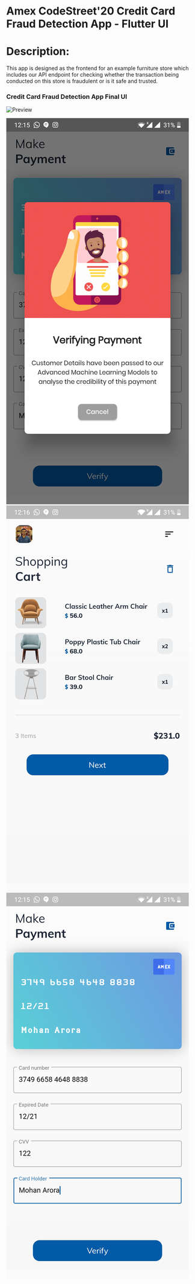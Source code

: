 # Amex CodeStreet'20 Credit Card Fraud Detection App - Flutter UI

# Description:

This app is designed as the frontend for an example furniture store which includes our API endpoint for checking whether the transaction being conducted on this store is fraudulent or is it safe and trusted.

### Credit Card Fraud Detection App Final UI
![Preview](/gif.gif)

![App UI1](/Screenshot_20200820-001546.jpg)
![App UI2](/Screenshot_20200820-001641.jpg)
![App UI3](/Screenshot_20200820-001542.jpg)

